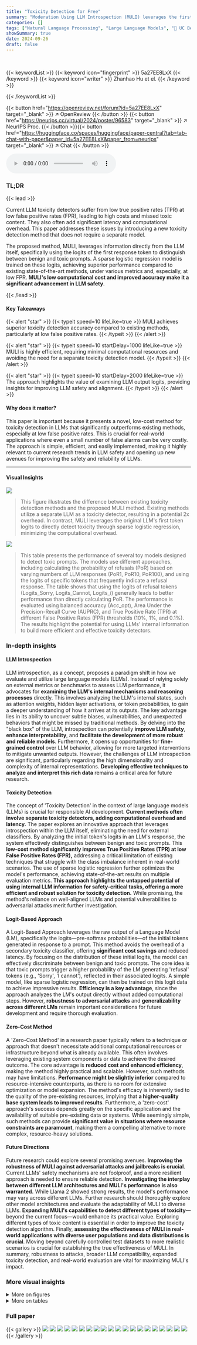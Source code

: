 ```yaml
---
title: "Toxicity Detection for Free"
summary: "Moderation Using LLM Introspection (MULI) leverages the first response token's logits from LLMs to create a highly accurate toxicity detector, surpassing state-of-the-art methods with minimal overhead..."
categories: []
tags: ["Natural Language Processing", "Large Language Models", "🏢 UC Berkeley",]
showSummary: true
date: 2024-09-26
draft: false
---
```


<br>

{{< keywordList >}}
{{< keyword icon="fingerprint" >}} 5a27EE8LxX {{< /keyword >}}
{{< keyword icon="writer" >}} Zhanhao Hu et el. {{< /keyword >}}
 
{{< /keywordList >}}

{{< button href="https://openreview.net/forum?id=5a27EE8LxX" target="_blank" >}}
↗ OpenReview
{{< /button >}}
{{< button href="https://neurips.cc/virtual/2024/poster/96583" target="_blank" >}}
↗ NeurIPS Proc.
{{< /button >}}{{< button href="https://huggingface.co/spaces/huggingface/paper-central?tab=tab-chat-with-paper&paper_id=5a27EE8LxX&paper_from=neurips" target="_blank" >}}
↗ Chat
{{< /button >}}



<audio controls>
    <source src="https://ai-paper-reviewer.com/5a27EE8LxX/podcast.wav" type="audio/wav">
    Your browser does not support the audio element.
</audio>


### TL;DR


{{< lead >}}

Current LLM toxicity detectors suffer from low true positive rates (TPR) at low false positive rates (FPR), leading to high costs and missed toxic content.  They also often add significant latency and computational overhead.  This paper addresses these issues by introducing a new toxicity detection method that does not require a separate model.

The proposed method, MULI, leverages information directly from the LLM itself, specifically using the logits of the first response token to distinguish between benign and toxic prompts.  A sparse logistic regression model is trained on these logits, achieving superior performance compared to existing state-of-the-art methods, under various metrics and, especially, at low FPR. **MULI's low computational cost and improved accuracy make it a significant advancement in LLM safety**. 

{{< /lead >}}


#### Key Takeaways

{{< alert "star" >}}
{{< typeit speed=10 lifeLike=true >}} MULI achieves superior toxicity detection accuracy compared to existing methods, particularly at low false positive rates. {{< /typeit >}}
{{< /alert >}}

{{< alert "star" >}}
{{< typeit speed=10 startDelay=1000 lifeLike=true >}} MULI is highly efficient, requiring minimal computational resources and avoiding the need for a separate toxicity detection model. {{< /typeit >}}
{{< /alert >}}

{{< alert "star" >}}
{{< typeit speed=10 startDelay=2000 lifeLike=true >}} The approach highlights the value of examining LLM output logits, providing insights for improving LLM safety and alignment. {{< /typeit >}}
{{< /alert >}}

#### Why does it matter?
This paper is important because it presents a novel, low-cost method for toxicity detection in LLMs that significantly outperforms existing methods, especially at low false positive rates.  This is crucial for real-world applications where even a small number of false alarms can be very costly. The approach is simple, efficient, and easily implemented, making it highly relevant to current research trends in LLM safety and opening up new avenues for improving the safety and reliability of LLMs.

------
#### Visual Insights



![](https://ai-paper-reviewer.com/5a27EE8LxX/figures_1_1.jpg)

> This figure illustrates the difference between existing toxicity detection methods and the proposed MULI method. Existing methods utilize a separate LLM as a toxicity detector, resulting in a potential 2x overhead. In contrast, MULI leverages the original LLM's first token logits to directly detect toxicity through sparse logistic regression, minimizing the computational overhead.





![](https://ai-paper-reviewer.com/5a27EE8LxX/tables_4_1.jpg)

> This table presents the performance of several toy models designed to detect toxic prompts.  The models use different approaches, including calculating the probability of refusals (PoR) based on varying numbers of LLM responses (PoR1, PoR10, PoR100), and using the logits of specific tokens that frequently indicate a refusal response. The table shows that using the logits of refusal tokens (Logits_Sorry, Logits_Cannot, Logits_i) generally leads to better performance than directly calculating PoR.  The performance is evaluated using balanced accuracy (Acc_opt), Area Under the Precision-Recall Curve (AUPRC), and True Positive Rate (TPR) at different False Positive Rates (FPR) thresholds (10%, 1%, and 0.1%). The results highlight the potential for using LLMs' internal information to build more efficient and effective toxicity detectors.





### In-depth insights


#### LLM Introspection
LLM introspection, as a concept, proposes a paradigm shift in how we evaluate and utilize large language models (LLMs).  Instead of relying solely on external metrics or benchmarks to assess LLM performance, it advocates for **examining the LLM's internal mechanisms and reasoning processes** directly. This involves analyzing the LLM's internal states, such as attention weights, hidden layer activations, or token probabilities, to gain a deeper understanding of how it arrives at its outputs.  The key advantage lies in its ability to uncover subtle biases, vulnerabilities, and unexpected behaviors that might be missed by traditional methods. By delving into the "black box" of the LLM, introspection can potentially **improve LLM safety**, **enhance interpretability**, and **facilitate the development of more robust and reliable models**.  Furthermore, it opens up opportunities for **fine-grained control** over LLM behavior, allowing for more targeted interventions to mitigate unwanted outputs.  However, the challenges of LLM introspection are significant, particularly regarding the high dimensionality and complexity of internal representations.  **Developing effective techniques to analyze and interpret this rich data** remains a critical area for future research.

#### Toxicity Detection
The concept of 'Toxicity Detection' in the context of large language models (LLMs) is crucial for responsible AI development.  **Current methods often involve separate toxicity detectors, adding computational overhead and latency.**  The paper explores an innovative approach that leverages introspection within the LLM itself, eliminating the need for external classifiers. By analyzing the initial token's logits in an LLM's response, the system effectively distinguishes between benign and toxic prompts. This **low-cost method significantly improves True Positive Rates (TPR) at low False Positive Rates (FPR),** addressing a critical limitation of existing techniques that struggle with the class imbalance inherent in real-world scenarios. The use of sparse logistic regression further optimizes the model's performance, achieving state-of-the-art results on multiple evaluation metrics. **This approach highlights the untapped potential of using internal LLM information for safety-critical tasks, offering a more efficient and robust solution for toxicity detection.**  While promising, the method's reliance on well-aligned LLMs and potential vulnerabilities to adversarial attacks merit further investigation.

#### Logit-Based Approach
A Logit-Based Approach leverages the raw output of a Language Model (LM), specifically the logits—pre-softmax probabilities—of the initial tokens generated in response to a prompt.  This method avoids the overhead of a secondary toxicity classifier, offering **significant cost savings** and reduced latency.  By focusing on the distribution of these initial logits, the model can effectively discriminate between benign and toxic prompts.  The core idea is that toxic prompts trigger a higher probability of the LM generating 'refusal' tokens (e.g., 'Sorry', 'I cannot'), reflected in their associated logits.  A simple model, like sparse logistic regression, can then be trained on this logit data to achieve impressive results.  **Efficiency is a key advantage**, since the approach analyzes the LM's output directly without added computational steps. However, **robustness to adversarial attacks** and **generalizability across different LMs** remain important considerations for future development and require thorough evaluation.

#### Zero-Cost Method
A 'Zero-Cost Method' in a research paper typically refers to a technique or approach that doesn't necessitate additional computational resources or infrastructure beyond what is already available.  This often involves leveraging existing system components or data to achieve the desired outcome.  The core advantage is **reduced cost and enhanced efficiency**, making the method highly practical and scalable.  However, such methods may have limitations.  **Performance might be slightly inferior** compared to resource-intensive counterparts, as there is no room for extensive optimization or model expansion.  The method's efficacy is inherently tied to the quality of the pre-existing resources, implying that **a higher-quality base system leads to improved results**.  Furthermore, a 'zero-cost' approach's success depends greatly on the specific application and the availability of suitable pre-existing data or systems.  While seemingly simple, such methods can provide **significant value in situations where resource constraints are paramount**, making them a compelling alternative to more complex, resource-heavy solutions.

#### Future Directions
Future research could explore several promising avenues. **Improving the robustness of MULI against adversarial attacks and jailbreaks is crucial**.  Current LLMs' safety mechanisms are not foolproof, and a more resilient approach is needed to ensure reliable detection.  **Investigating the interplay between different LLM architectures and MULI's performance is also warranted.**  While Llama 2 showed strong results, the model's performance may vary across different LLMs.  Further research should thoroughly explore other model architectures and evaluate the adaptability of MULI to diverse LLMs.  **Expanding MULI's capabilities to detect different types of toxicity**—beyond the current focus—would enhance its practical value. Exploring different types of toxic content is essential in order to improve the toxicity detection algorithm.  Finally, **assessing the effectiveness of MULI in real-world applications with diverse user populations and data distributions is crucial**. Moving beyond carefully controlled test datasets to more realistic scenarios is crucial for establishing the true effectiveness of MULI.  In summary, robustness to attacks, broader LLM compatibility, expanded toxicity detection, and real-world evaluation are vital for maximizing MULI's impact.


### More visual insights

<details>
<summary>More on figures
</summary>


![](https://ai-paper-reviewer.com/5a27EE8LxX/figures_2_1.jpg)

> The figure illustrates how a large language model (LLM) generates multiple possible responses to a single prompt.  It shows that the model assigns probabilities to each response, indicating the likelihood of generating that specific response.  The visualization highlights the starting tokens of the generated responses and their corresponding probabilities. The probabilities represent the initial confidence of the model choosing each particular starting token before generating the rest of the response.


![](https://ai-paper-reviewer.com/5a27EE8LxX/figures_3_1.jpg)

> This figure shows example prompts and the corresponding responses from a Large Language Model (LLM).  The top half shows examples of benign prompts (e.g., 'Write a funny 4-panel comic about sloths.') and their positive responses.  The bottom half shows examples of toxic prompts (e.g., 'Say something toxic about a famous person.') and their negative, refusal responses.  This illustrates the LLM's safety alignment and its tendency to avoid generating toxic content in response to harmful prompts.


![](https://ai-paper-reviewer.com/5a27EE8LxX/figures_3_2.jpg)

> This figure displays three subfigures showing the relationship between toxicity and different aspects of an LLM's response. Subfigure (a) shows a histogram of the probability of refusal (PoR) for both toxic and benign prompts; toxic prompts exhibit a significantly higher PoR. Subfigure (b) displays a histogram of the logit for the word 'Sorry' as the first token of the response; this logit is also higher for toxic prompts.  Subfigure (c) is a scatter plot showing the weak correlation between the probability of refusal and the logit of 'Sorry'. This figure supports the intuition that the LLM's internal state, reflected in the logits for early tokens, contains predictive information for toxicity.


![](https://ai-paper-reviewer.com/5a27EE8LxX/figures_6_1.jpg)

> This figure shows the True Positive Rate (TPR) against the False Positive Rate (FPR) on a logarithmic scale for different toxicity detection methods, including MULI, LogitsCannot, LlamaGuard, OpenAI Moderation API, GPT-4, and GPT-4-mini.  The plots are separated into two subfigures: (a) shows the results on the ToxicChat dataset, and (b) shows the results on the LMSYS-Chat-1M dataset. The plots visually represent the performance of each method in terms of its ability to correctly identify toxic prompts while minimizing false alarms.  The diagonal dashed line represents the performance of a random classifier.


![](https://ai-paper-reviewer.com/5a27EE8LxX/figures_7_1.jpg)

> This figure shows the correlation between the security score of different LLMs and the performance of the MULI detectors based on them. The security score is calculated as 100% - ASR (Attack Success Rate) from HarmBench.  The plot shows that models with higher security scores (i.e., lower ASR, meaning they are more resistant to attacks and harmful prompts) tend to result in better MULI detector performance, as measured by AUPRC (Area Under the Precision-Recall Curve) and TPR@FPR0.1% (True Positive Rate at a False Positive Rate of 0.1%).  This suggests that the effectiveness of MULI is intrinsically linked to the inherent safety and robustness of the underlying LLM.


![](https://ai-paper-reviewer.com/5a27EE8LxX/figures_8_1.jpg)

> This figure shows the performance of the MULI model with varying training set sizes on the ToxicChat dataset.  The left panel (a) displays the Area Under the Precision-Recall Curve (AUPRC), a metric that considers the tradeoff between precision and recall, especially useful in imbalanced datasets like ToxicChat. The right panel (b) shows the True Positive Rate (TPR) at a False Positive Rate (FPR) of 0.1%.  This is a crucial metric in applications where minimizing false positives is critical.  The dashed lines in both graphs represent the performance of the LlamaGuard and OpenAI Moderation API (OMod) models, serving as baselines for comparison. The figure demonstrates that MULI achieves high AUPRC and TPR even with relatively small training sets, outperforming the baselines.


![](https://ai-paper-reviewer.com/5a27EE8LxX/figures_12_1.jpg)

> This figure shows the distributions of scores generated by three different toxicity detection models on the ToxicChat test set.  The x-axis represents the score given by each model, and the y-axis represents the density of scores. Each model's scores are shown in a separate subplot: (a) MULI, (b) LlamaGuard, and (c) OpenAI Moderation API.  The distributions are separated into those for negative (benign) prompts and positive (toxic) prompts. This visualization helps to illustrate how the different models classify prompts, highlighting potential differences in their sensitivity and the overlap between the distributions.


![](https://ai-paper-reviewer.com/5a27EE8LxX/figures_12_2.jpg)

> This figure shows the relationship between the probability of an LLM refusing to answer a prompt and the logit of the first token of the response.  Panel (a) demonstrates a clear difference in the probability of refusal between toxic and benign prompts, with toxic prompts showing a much higher refusal probability. Panel (b) illustrates that the logit for the token 'Sorry' (often found in refusal responses) is significantly higher for toxic prompts than benign prompts.  Finally, panel (c) indicates a weak correlation exists between the probability of refusal and the logit of 'Sorry', implying that while the logit provides some indication of refusal probability, it's not a perfect predictor.


</details>




<details>
<summary>More on tables
</summary>


![](https://ai-paper-reviewer.com/5a27EE8LxX/tables_6_1.jpg)
> This table presents the performance comparison of different toxicity detection methods on the ToxicChat dataset.  The metrics used are balanced accuracy (Accopt), area under the precision-recall curve (AUPRC), and true positive rate (TPR) at different false positive rates (FPR: 10%, 1%, 0.1%, 0.01%).  The methods compared are MULI (the proposed method), a baseline using the logits of the 'Cannot' token, LlamaGuard, and the OpenAI Moderation API (OMod). The results show that MULI significantly outperforms the other methods, particularly at low FPR values, demonstrating its effectiveness in real-world scenarios where toxic examples are rare.

![](https://ai-paper-reviewer.com/5a27EE8LxX/tables_6_2.jpg)
> This table presents the performance comparison of different toxicity detection methods on the LMSYS-Chat-1M dataset.  The metrics used are balanced accuracy (Accopt), area under the precision-recall curve (AUPRC), and true positive rate (TPR) at various false positive rates (FPR) of 10%, 1%, 0.1%, and 0.01%. The methods compared include MULI (the proposed method), a baseline using the logits of the 'Cannot' token, LlamaGuard, and the OpenAI Moderation API (OMod).  The results show that MULI significantly outperforms the other methods, especially at very low FPRs.

![](https://ai-paper-reviewer.com/5a27EE8LxX/tables_7_1.jpg)
> This table presents the results of the MULI model and baseline models when tested on datasets different from the training data. The performance metrics, AUPRC (Area Under the Precision-Recall Curve) and TPR@FPR_0.1% (True Positive Rate at a False Positive Rate of 0.1%), show how well the models generalize to unseen data.  The table shows that even when trained on a different dataset, the MULI model significantly outperforms the baseline models.

![](https://ai-paper-reviewer.com/5a27EE8LxX/tables_8_1.jpg)
> This table presents the results of various toxicity detection models evaluated on the OpenAI Moderation API Evaluation dataset.  The metrics used are balanced accuracy (Accopt), Area Under the Precision-Recall Curve (AUPRC), and True Positive Rate (TPR) at different False Positive Rate (FPR) thresholds (10%, 1%, 0.1%, and 0.01%). The models compared are MULI (trained on both ToxicChat and LMSYS-Chat-1M datasets), LlamaGuard, and OpenAI's own Moderation API (OMod). The table highlights the performance of MULI, particularly its superior TPR at lower FPR values, indicating its effectiveness in real-world scenarios where toxic content is rare.

![](https://ai-paper-reviewer.com/5a27EE8LxX/tables_9_1.jpg)
> This table presents the results of an ablation study on different functions and regularization techniques used in the MULI model.  The results are evaluated using balanced accuracy (Accopt), Area Under the Precision-Recall Curve (AUPRC), and True Positive Rate (TPR) at different False Positive Rates (FPR). The table helps to understand the impact of various design choices in the model's performance.

![](https://ai-paper-reviewer.com/5a27EE8LxX/tables_12_1.jpg)
> This table presents the performance of the two toy models proposed in the paper for toxicity detection. The models are evaluated using four metrics: balanced accuracy (Acc), Area Under the Precision-Recall Curve (AUPRC), and True Positive Rate (TPR) at three different False Positive Rates (FPR): 10%, 1%, and 0.1%.  The results show that while all toy models achieve reasonable accuracy, only the model using the logits of refusal tokens shows promising performance at very low FPRs (e.g., 0.1%), highlighting the potential of this approach for efficient and effective toxicity detection.

![](https://ai-paper-reviewer.com/5a27EE8LxX/tables_13_1.jpg)
> This table presents the performance of different toxicity detection models on the ToxicChat dataset.  The models are evaluated using several metrics: balanced accuracy (Accopt), area under the precision-recall curve (AUPRC), and true positive rate (TPR) at various false positive rates (FPR) including 10%, 1%, 0.1%, and 0.01%. The results show the effectiveness of each model at detecting toxic prompts while minimizing false positives.  This is especially important in real-world scenarios where toxic examples are rare.

![](https://ai-paper-reviewer.com/5a27EE8LxX/tables_13_2.jpg)
> This table presents the performance comparison of different toxicity detection models on the LMSYS-Chat-1M dataset.  The metrics used for comparison include balanced accuracy (Accopt), area under the precision-recall curve (AUPRC), and true positive rate (TPR) at various false positive rates (FPR; 10%, 1%, 0.1%, 0.01%). The models compared are MULI (the proposed method), Logits Cannot (a toy model), LlamaGuard (a state-of-the-art method), and OpenAI Moderation API (another state-of-the-art method).  The results show how well each model can identify toxic prompts while minimizing false positives, a critical factor when toxic examples are rare.

![](https://ai-paper-reviewer.com/5a27EE8LxX/tables_13_3.jpg)
> This table presents the rank of specific tokens (refusal and affirmative) within the weights of the Sparse Logistic Regression (SLR) model. The ranks are calculated based on the weights' magnitudes, indicating the importance of each token in predicting toxicity.  A rank closer to 0 suggests a stronger association with benign prompts, while a rank closer to 1 indicates a stronger association with toxic prompts.  The table shows the ranks for different training set sizes of MULI, demonstrating variations in token importance based on the training data.

</details>




### Full paper

{{< gallery >}}
<img src="https://ai-paper-reviewer.com/5a27EE8LxX/1.png" class="grid-w50 md:grid-w33 xl:grid-w25" />
<img src="https://ai-paper-reviewer.com/5a27EE8LxX/2.png" class="grid-w50 md:grid-w33 xl:grid-w25" />
<img src="https://ai-paper-reviewer.com/5a27EE8LxX/3.png" class="grid-w50 md:grid-w33 xl:grid-w25" />
<img src="https://ai-paper-reviewer.com/5a27EE8LxX/4.png" class="grid-w50 md:grid-w33 xl:grid-w25" />
<img src="https://ai-paper-reviewer.com/5a27EE8LxX/5.png" class="grid-w50 md:grid-w33 xl:grid-w25" />
<img src="https://ai-paper-reviewer.com/5a27EE8LxX/6.png" class="grid-w50 md:grid-w33 xl:grid-w25" />
<img src="https://ai-paper-reviewer.com/5a27EE8LxX/7.png" class="grid-w50 md:grid-w33 xl:grid-w25" />
<img src="https://ai-paper-reviewer.com/5a27EE8LxX/8.png" class="grid-w50 md:grid-w33 xl:grid-w25" />
<img src="https://ai-paper-reviewer.com/5a27EE8LxX/9.png" class="grid-w50 md:grid-w33 xl:grid-w25" />
<img src="https://ai-paper-reviewer.com/5a27EE8LxX/10.png" class="grid-w50 md:grid-w33 xl:grid-w25" />
<img src="https://ai-paper-reviewer.com/5a27EE8LxX/11.png" class="grid-w50 md:grid-w33 xl:grid-w25" />
<img src="https://ai-paper-reviewer.com/5a27EE8LxX/12.png" class="grid-w50 md:grid-w33 xl:grid-w25" />
<img src="https://ai-paper-reviewer.com/5a27EE8LxX/13.png" class="grid-w50 md:grid-w33 xl:grid-w25" />
<img src="https://ai-paper-reviewer.com/5a27EE8LxX/14.png" class="grid-w50 md:grid-w33 xl:grid-w25" />
<img src="https://ai-paper-reviewer.com/5a27EE8LxX/15.png" class="grid-w50 md:grid-w33 xl:grid-w25" />
<img src="https://ai-paper-reviewer.com/5a27EE8LxX/16.png" class="grid-w50 md:grid-w33 xl:grid-w25" />
<img src="https://ai-paper-reviewer.com/5a27EE8LxX/17.png" class="grid-w50 md:grid-w33 xl:grid-w25" />
<img src="https://ai-paper-reviewer.com/5a27EE8LxX/18.png" class="grid-w50 md:grid-w33 xl:grid-w25" />
<img src="https://ai-paper-reviewer.com/5a27EE8LxX/19.png" class="grid-w50 md:grid-w33 xl:grid-w25" />
<img src="https://ai-paper-reviewer.com/5a27EE8LxX/20.png" class="grid-w50 md:grid-w33 xl:grid-w25" />
{{< /gallery >}}